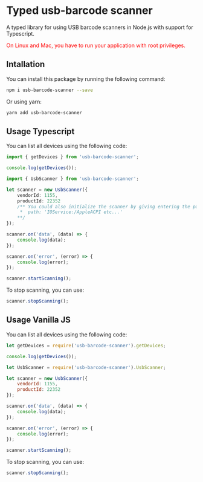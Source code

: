 # Typed usb-barcode scanner
A typed library for using USB barcode scanners in Node.js with support for Typescript.

<span style="color:red">On Linux and Mac, you have to run your application with root privileges.</span>

## Intallation
You can install this package by running the following command:
``` bash
npm i usb-barcode-scanner --save
```
Or using yarn:
``` bash
yarn add usb-barcode-scanner
```

## Usage Typescript

You can list all devices using the following code:
``` typescript
import { getDevices } from 'usb-barcode-scanner';

console.log(getDevices());
```

``` typescript
import { UsbScanner } from 'usb-barcode-scanner';

let scanner = new UsbScanner({
    vendorId: 1155,
    productId: 22352
    /** You could also initialize the scanner by giving entering the path variable:
     *  path: 'IOService:/AppleACPI etc...'
    **/  
});

scanner.on('data', (data) => {
    console.log(data);
});

scanner.on('error', (error) => {
    console.log(error);
});

scanner.startScanning();
```

To stop scanning, you can use:
``` typescript
scanner.stopScanning();
```

## Usage Vanilla JS
You can list all devices using the following code:
``` javascript
let getDevices = require('usb-barcode-scanner').getDevices;

console.log(getDevices());
```

``` javascript
let UsbScanner = require('usb-barcode-scanner').UsbScanner;

let scanner = new UsbScanner({
    vendorId: 1155,
    productId: 22352
});

scanner.on('data', (data) => {
    console.log(data);
});

scanner.on('error', (error) => {
    console.log(error);
});

scanner.startScanning();
```

To stop scanning, you can use:
``` typescript
scanner.stopScanning();
```
